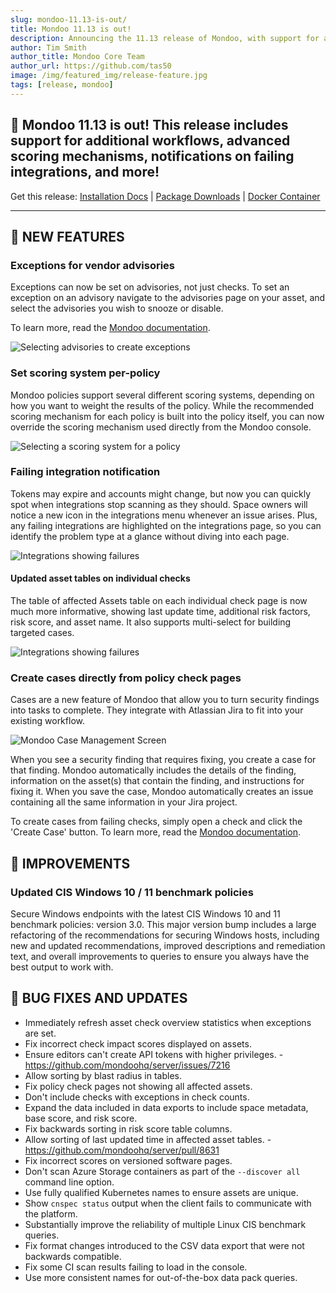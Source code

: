 ```yaml
---
slug: mondoo-11.13-is-out/
title: Mondoo 11.13 is out!
description: Announcing the 11.13 release of Mondoo, with support for additional workflows, advanced scoring mechanisms, notifications on failing integrations, and more!
author: Tim Smith
author_title: Mondoo Core Team
author_url: https://github.com/tas50
image: /img/featured_img/release-feature.jpg
tags: [release, mondoo]
---
```


## 🥳 Mondoo 11.13 is out! This release includes support for additional workflows, advanced scoring mechanisms, notifications on failing integrations, and more!

Get this release: [Installation Docs](https://mondoo.com/docs/cnspec/) | [Package Downloads](https://releases.mondoo.com/cnspec/) | [Docker Container](https://hub.docker.com/r/mondoo/cnspec)

---

## 🎉 NEW FEATURES

### Exceptions for vendor advisories

Exceptions can now be set on advisories, not just checks. To set an exception on an advisory navigate to the advisories page on your asset, and select the advisories you wish to snooze or disable.

To learn more, read the [Mondoo documentation](https://mondoo.com/docs/platform/security/customize/advisories/).

![Selecting advisories to create exceptions](/img/releases/2024-07-16-mondoo-11.13-is-out/advisory_exception.png)


### Set scoring system per-policy

Mondoo policies support several different scoring systems, depending on how you want to weight the results of the policy. While the recommended scoring mechanism for each policy is built into the policy itself, you can now override the scoring mechanism used directly from the Mondoo console.

![Selecting a scoring system for a policy](/img/releases/2024-07-16-mondoo-11.13-is-out/scoring_selector.png)

### Failing integration notification

Tokens may expire and accounts might change, but now you can quickly spot when integrations stop scanning as they should. Space owners will notice a new icon in the integrations menu whenever an issue arises. Plus, any failing integrations are highlighted on the integrations page, so you can identify the problem type at a glance without diving into each page.

![Integrations showing failures](/img/releases/2024-07-16-mondoo-11.13-is-out/integrations.png)

#### Updated asset tables on individual checks

The table of affected Assets table on each individual check page is now much more informative, showing last update time, additional risk factors, risk score, and asset name. It also supports multi-select for building targeted cases.

![Integrations showing failures](/img/releases/2024-07-16-mondoo-11.13-is-out/affected_assets_checks.png)


### Create cases directly from policy check pages

Cases are a new feature of Mondoo that allow you to turn security findings into tasks to complete. They integrate with Atlassian Jira to fit into your existing workflow.

![Mondoo Case Management Screen](/img/releases/2024-07-09-mondoo-11.12-is-out/screenshot_cases.png)

When you see a security finding that requires fixing, you create a case for that finding. Mondoo automatically includes the details of the finding, information on the asset(s) that contain the finding, and instructions for fixing it. When you save the case, Mondoo automatically creates an issue containing all the same information in your Jira project.

To create cases from failing checks, simply open a check and click the 'Create Case' button. To learn more, read the [Mondoo documentation](https://mondoo.com/docs/platform/cases/overview/).

## 🧹 IMPROVEMENTS

### Updated CIS Windows 10 / 11 benchmark policies

Secure Windows endpoints with the latest CIS Windows 10 and 11 benchmark policies: version 3.0. This major version bump includes a large refactoring of the recommendations for securing Windows hosts, including new and updated recommendations, improved descriptions and remediation text, and overall improvements to queries to ensure you always have the best output to work with.

## 🐛 BUG FIXES AND UPDATES

- Immediately refresh asset check overview statistics when exceptions are set.
- Fix incorrect check impact scores displayed on assets.
- Ensure editors can't create API tokens with higher privileges. - https://github.com/mondoohq/server/issues/7216
- Allow sorting by blast radius in tables.
- Fix policy check pages not showing all affected assets.
- Don't include checks with exceptions in check counts.
- Expand the data included in data exports to include space metadata, base score, and risk score.
- Fix backwards sorting in risk score table columns.
- Allow sorting of last updated time in affected asset tables. - https://github.com/mondoohq/server/pull/8631
- Fix incorrect scores on versioned software pages.
- Don't scan Azure Storage containers as part of the `--discover all` command line option.
- Use fully qualified Kubernetes names to ensure assets are unique.
- Show `cnspec status` output when the client fails to communicate with the platform.
- Substantially improve the reliability of multiple Linux CIS benchmark queries.
- Fix format changes introduced to the CSV data export that were not backwards compatible.
- Fix some CI scan results failing to load in the console.
- Use more consistent names for out-of-the-box data pack queries.

